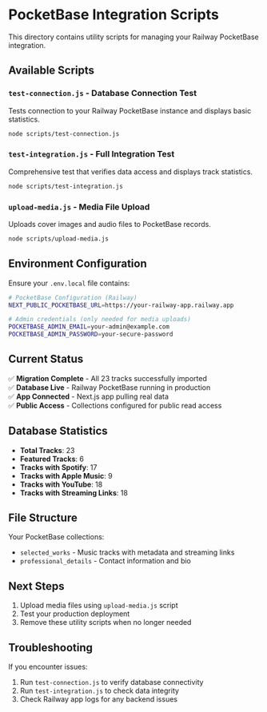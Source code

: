 # PocketBase Integration Scripts

This directory contains utility scripts for managing your Railway PocketBase integration.

## Available Scripts

### `test-connection.js` - Database Connection Test

Tests connection to your Railway PocketBase instance and displays basic statistics.

```bash
node scripts/test-connection.js
```

### `test-integration.js` - Full Integration Test

Comprehensive test that verifies data access and displays track statistics.

```bash
node scripts/test-integration.js
```

### `upload-media.js` - Media File Upload

Uploads cover images and audio files to PocketBase records.

```bash
node scripts/upload-media.js
```

## Environment Configuration

Ensure your `.env.local` file contains:

```bash
# PocketBase Configuration (Railway)
NEXT_PUBLIC_POCKETBASE_URL=https://your-railway-app.railway.app

# Admin credentials (only needed for media uploads)
POCKETBASE_ADMIN_EMAIL=your-admin@example.com
POCKETBASE_ADMIN_PASSWORD=your-secure-password
```

## Current Status

✅ **Migration Complete** - All 23 tracks successfully imported  
✅ **Database Live** - Railway PocketBase running in production  
✅ **App Connected** - Next.js app pulling real data  
✅ **Public Access** - Collections configured for public read access

## Database Statistics

- **Total Tracks**: 23
- **Featured Tracks**: 6
- **Tracks with Spotify**: 17
- **Tracks with Apple Music**: 9
- **Tracks with YouTube**: 18
- **Tracks with Streaming Links**: 18

## File Structure

Your PocketBase collections:

- `selected_works` - Music tracks with metadata and streaming links
- `professional_details` - Contact information and bio

## Next Steps

1. Upload media files using `upload-media.js` script
2. Test your production deployment
3. Remove these utility scripts when no longer needed

## Troubleshooting

If you encounter issues:

1. Run `test-connection.js` to verify database connectivity
2. Run `test-integration.js` to check data integrity
3. Check Railway app logs for any backend issues
